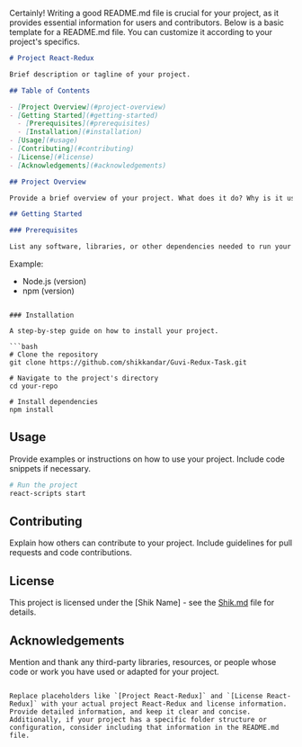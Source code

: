 Certainly! Writing a good README.md file is crucial for your project, as it provides essential information for users and contributors. Below is a basic template for a README.md file. You can customize it according to your project's specifics.

```markdown
# Project React-Redux

Brief description or tagline of your project.

## Table of Contents

- [Project Overview](#project-overview)
- [Getting Started](#getting-started)
  - [Prerequisites](#prerequisites)
  - [Installation](#installation)
- [Usage](#usage)
- [Contributing](#contributing)
- [License](#license)
- [Acknowledgements](#acknowledgements)

## Project Overview

Provide a brief overview of your project. What does it do? Why is it useful?

## Getting Started

### Prerequisites

List any software, libraries, or other dependencies needed to run your project.

```
Example:
- Node.js (version)
- npm (version)
```

### Installation

A step-by-step guide on how to install your project.

```bash
# Clone the repository
git clone https://github.com/shikkandar/Guvi-Redux-Task.git

# Navigate to the project's directory
cd your-repo

# Install dependencies
npm install
```

## Usage

Provide examples or instructions on how to use your project. Include code snippets if necessary.

```bash
# Run the project
react-scripts start
```

## Contributing

Explain how others can contribute to your project. Include guidelines for pull requests and code contributions.

## License

This project is licensed under the [Shik Name] - see the [Shik.md](Shik.md) file for details.

## Acknowledgements

Mention and thank any third-party libraries, resources, or people whose code or work you have used or adapted for your project.
```

Replace placeholders like `[Project React-Redux]` and `[License React-Redux]` with your actual project React-Redux and license information. Provide detailed information, and keep it clear and concise. Additionally, if your project has a specific folder structure or configuration, consider including that information in the README.md file.